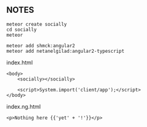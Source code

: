 NOTES
-----

    meteor create socially
    cd socially
    meteor
    
    meteor add shmck:angular2
    meteor add netanelgilad:angular2-typescript
    
index.html

    <body>
        <socially></socially>
    
        <script>System.import('client/app');</script>
    </body>
 
index.ng.html
    
    <p>Nothing here {{'yet' + '!'}}</p>